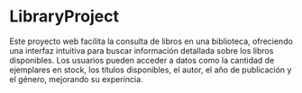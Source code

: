 # LibraryProject
Este proyecto web facilita la consulta de libros en una biblioteca, ofreciendo una interfaz intuitiva para buscar información detallada sobre los libros disponibles. Los usuarios pueden acceder a datos como la cantidad de ejemplares en stock, los títulos disponibles, el autor, el año de publicación y el género, mejorando su experincia.
